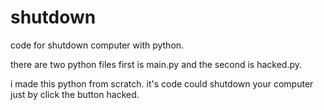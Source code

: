 # shutdown
code for shutdown computer with python.

there are two python files first is main.py and the second is hacked.py. 
 
 i made this python from scratch. it's code could shutdown your computer just by click the button hacked.
 
 

